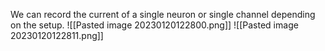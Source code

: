 We can record the current of a single neuron or single channel depending on the setup.
![[Pasted image 20230120122800.png]]
![[Pasted image 20230120122811.png]]